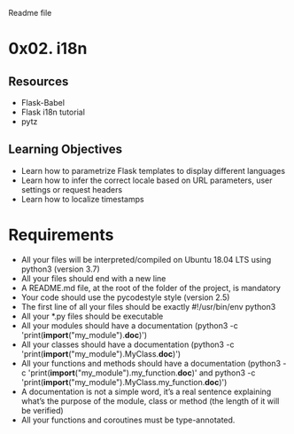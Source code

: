 Readme file 

# 0x02. i18n

## Resources

- Flask-Babel
- Flask i18n tutorial
- pytz

## Learning Objectives
- Learn how to parametrize Flask templates to display different languages
- Learn how to infer the correct locale based on URL parameters, user settings or request headers
- Learn how to localize timestamps

  
# Requirements
- All your files will be interpreted/compiled on Ubuntu 18.04 LTS using python3 (version 3.7)
- All your files should end with a new line
- A README.md file, at the root of the folder of the project, is mandatory
- Your code should use the pycodestyle style (version 2.5)
- The first line of all your files should be exactly #!/usr/bin/env python3
- All your *.py files should be executable
- All your modules should have a documentation (python3 -c 'print(__import__("my_module").__doc__)')
- All your classes should have a documentation (python3 -c 'print(__import__("my_module").MyClass.__doc__)')
- All your functions and methods should have a documentation (python3 -c 'print(__import__("my_module").my_function.__doc__)' and python3 -c 'print(__import__("my_module").MyClass.my_function.__doc__)')
- A documentation is not a simple word, it’s a real sentence explaining what’s the purpose of the module, class or method (the length of it will be verified)
- All your functions and coroutines must be type-annotated.
